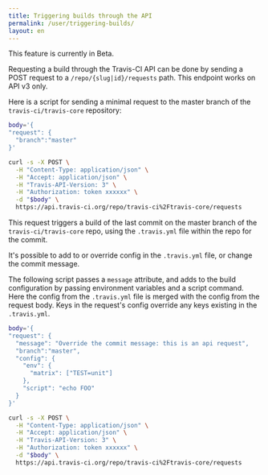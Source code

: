 ```yaml
---
title: Triggering builds through the API
permalink: /user/triggering-builds/
layout: en
---
```


This feature is currently in Beta.

Requesting a build through the Travis-CI API can be done by sending a POST request to a `/repo/{slug|id}/requests` path. This endpoint works on API v3 only.

Here is a script for sending a minimal request to the master branch of the `travis-ci/travis-core` repository:

```bash
body='{
"request": {
  "branch":"master"
}'

curl -s -X POST \
  -H "Content-Type: application/json" \
  -H "Accept: application/json" \
  -H "Travis-API-Version: 3" \
  -H "Authorization: token xxxxxx" \
  -d "$body" \
  https://api.travis-ci.org/repo/travis-ci%2Ftravis-core/requests
```

This request triggers a build of the last commit on the master branch of the `travis-ci/travis-core` repo, using the `.travis.yml` file within the repo for the commit. 

It's possible to add to or override config in the `.travis.yml` file, or change the commit message.

The following script passes a `message` attribute, and adds to the build configuration by passing environment variables and a script command. Here the config from the `.travis.yml` file is merged with the config from the request body. 
Keys in the request's config override any keys existing in the `.travis.yml`.

```bash
body='{
"request": {
  "message": "Override the commit message: this is an api request",
  "branch":"master",
  "config": {
    "env": {
      "matrix": ["TEST=unit"]
    },
    "script": "echo FOO"
  }
}'

curl -s -X POST \
  -H "Content-Type: application/json" \
  -H "Accept: application/json" \
  -H "Travis-API-Version: 3" \
  -H "Authorization: token xxxxxx" \
  -d "$body" \
  https://api.travis-ci.org/repo/travis-ci%2Ftravis-core/requests
```
